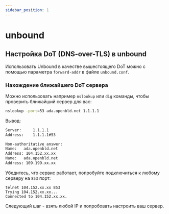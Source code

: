 ```yaml
---
sidebar_position: 1
---
```


# unbound

## Настройка DoT (DNS-over-TLS) в unbound

Использовать Unbound в качестве вышестоящего DoT можно с помощью параметра `forward-addr` в файле `unbound.conf`.

### Нахождение ближайшего DoT сервера

Можно использовать например `nslookup` или `dig` команды, чтобы проверить ближайший сервер для вас:

```bash
nslookup -port=53 ada.openbld.net 1.1.1.1
```

Вывод:

```bash
Server:		1.1.1.1
Address:	1.1.1.1#53

Non-authoritative answer:
Name:	ada.openbld.net
Address: 104.152.xx.xx
Name:	ada.openbld.net
Address: 109.199.xx.xx
```

Убедитесь, что сервис работает, попробуйте подключиться к любому серверу на `853` порт:


```shell
telnet 104.152.xx.xx 853 
Trying 104.152.xx.xx...
Connected to 104.152.xx.xx.
```

Следующий шаг - взять любой IP и попробовать настроить ваш сервер.
